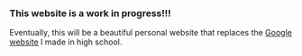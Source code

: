 ### This website is a work in progress!!!

Eventually, this will be a beautiful personal website that replaces the [Google website](https://bit.ly/GandhasriR-portfolio) I made in high school.
